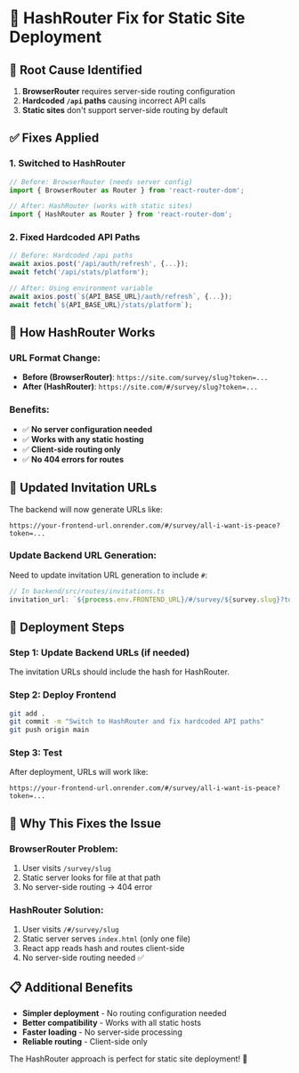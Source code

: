 # 🔧 HashRouter Fix for Static Site Deployment

## 🎯 Root Cause Identified
1. **BrowserRouter** requires server-side routing configuration
2. **Hardcoded `/api` paths** causing incorrect API calls
3. **Static sites** don't support server-side routing by default

## ✅ Fixes Applied

### 1. **Switched to HashRouter**
```typescript
// Before: BrowserRouter (needs server config)
import { BrowserRouter as Router } from 'react-router-dom';

// After: HashRouter (works with static sites)
import { HashRouter as Router } from 'react-router-dom';
```

### 2. **Fixed Hardcoded API Paths**
```typescript
// Before: Hardcoded /api paths
await axios.post('/api/auth/refresh', {...});
await fetch('/api/stats/platform');

// After: Using environment variable
await axios.post(`${API_BASE_URL}/auth/refresh`, {...});
await fetch(`${API_BASE_URL}/stats/platform`);
```

## 🚀 How HashRouter Works

### URL Format Change:
- **Before (BrowserRouter)**: `https://site.com/survey/slug?token=...`
- **After (HashRouter)**: `https://site.com/#/survey/slug?token=...`

### Benefits:
- ✅ **No server configuration needed**
- ✅ **Works with any static hosting**
- ✅ **Client-side routing only**
- ✅ **No 404 errors for routes**

## 🔧 Updated Invitation URLs

The backend will now generate URLs like:
```
https://your-frontend-url.onrender.com/#/survey/all-i-want-is-peace?token=...
```

### Update Backend URL Generation:
Need to update invitation URL generation to include `#`:

```typescript
// In backend/src/routes/invitations.ts
invitation_url: `${process.env.FRONTEND_URL}/#/survey/${survey.slug}?token=${token}`
```

## 🚀 Deployment Steps

### Step 1: Update Backend URLs (if needed)
The invitation URLs should include the hash for HashRouter.

### Step 2: Deploy Frontend
```bash
git add .
git commit -m "Switch to HashRouter and fix hardcoded API paths"
git push origin main
```

### Step 3: Test
After deployment, URLs will work like:
```
https://your-frontend-url.onrender.com/#/survey/all-i-want-is-peace?token=...
```

## 🎯 Why This Fixes the Issue

### BrowserRouter Problem:
1. User visits `/survey/slug`
2. Static server looks for file at that path
3. No server-side routing → 404 error

### HashRouter Solution:
1. User visits `/#/survey/slug`
2. Static server serves `index.html` (only one file)
3. React app reads hash and routes client-side
4. No server-side routing needed ✅

## 📋 Additional Benefits

- **Simpler deployment** - No routing configuration needed
- **Better compatibility** - Works with all static hosts
- **Faster loading** - No server-side processing
- **Reliable routing** - Client-side only

The HashRouter approach is perfect for static site deployment! 🎉